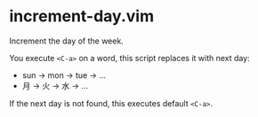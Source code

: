 increment-day.vim
======================

Increment the day of the week.

You execute `<C-a>` on a word, this script replaces it with next day:

- sun -> mon -> tue -> ...
- 月 -> 火 -> 水 -> ...

If the next day is not found, this executes default `<C-a>`.
